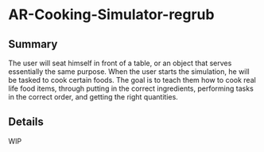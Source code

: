 # AR-Cooking-Simulator-regrub

## Summary
The user will seat himself in front of a table, or an object that serves essentially the same purpose. When the user starts the simulation, he will be tasked to cook certain foods. The goal is to teach them how to cook real life food items, through putting in the correct ingredients, performing tasks in the correct order, and getting the right quantities.

## Details
WIP